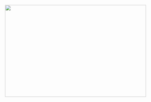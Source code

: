 <p align="center">
  <img width="460" height="300" src="[http://www.fillmurray.com/460/300](https://github-readme-stats.vercel.app/api?username=capstxr&theme=dark&show_icons=true)">
</p>
